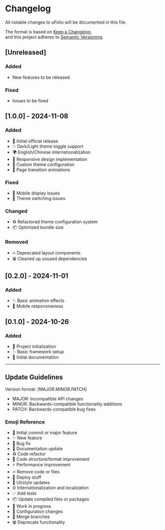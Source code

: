 # Changelog  

All notable changes to uFolio will be documented in this file.  

The format is based on [Keep a Changelog](https://keepachangelog.com/en/1.0.0/),  
and this project adheres to [Semantic Versioning](https://semver.org/spec/v2.0.0.html).  

## [Unreleased]  

### Added  
- New features to be released  

### Fixed  
- Issues to be fixed  

## [1.0.0] - 2024-11-08 

### Added  
- 🎉 Initial official release  
- ✨ Dark/Light theme toggle support  
- 🌍 English/Chinese internationalization  
- 📱 Responsive design implementation  
- 🎨 Custom theme configuration  
- 💫 Page transition animations  

### Fixed  
- 🐛 Mobile display issues  
- 🐛 Theme switching issues  

### Changed  
- ♻️ Refactored theme configuration system  
- 📦 Optimized bundle size  

### Removed  
- 🔥 Deprecated layout components  
- 🗑️ Cleaned up unused dependencies  

## [0.2.0] - 2024-11-01 

### Added  
- ✨ Basic animation effects  
- 📱 Mobile responsiveness  

## [0.1.0] - 2024-10-26 

### Added  
- 🎉 Project initialization  
- ✨ Basic framework setup  
- 📝 Initial documentation  

---  

## Update Guidelines  

Version format: [MAJOR.MINOR.PATCH]  

- MAJOR: Incompatible API changes  
- MINOR: Backwards-compatible functionality additions  
- PATCH: Backwards-compatible bug fixes  

### Emoji Reference  
- 🎉 Initial commit or major feature  
- ✨ New feature  
- 🐛 Bug fix  
- 📝 Documentation update  
- ♻️ Code refactor  
- 🎨 Code structure/format improvement  
- ⚡️ Performance improvement  
- 🔥 Remove code or files  
- 🚀 Deploy stuff  
- 💄 UI/style updates  
- 🌐 Internationalization and localization  
- ✅ Add tests  
- 📦 Update compiled files or packages  
- 🚧 Work in progress  
- 🔧 Configuration changes  
- 🔀 Merge branches  
- 🗑️ Deprecate functionality